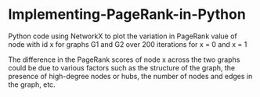 # Implementing-PageRank-in-Python
Python code using NetworkX to plot the variation in PageRank value of node with id x for graphs G1 and G2 over 200 iterations for x = 0 and x = 1

The difference in the PageRank scores of node x across the two graphs could be due to various factors such as the structure of the graph, the presence of high-degree nodes or hubs, the number of nodes and edges in the graph, etc. 
